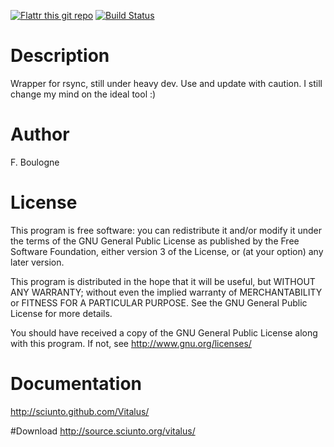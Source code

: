 [![Flattr this git repo](http://api.flattr.com/button/flattr-badge-large.png)](https://flattr.com/submit/auto?user_id=fboulogne&url=https://github.com/sciunto/Vitalus&title=Vitalus&language=&tags=github&category=software)
[![Build Status](https://secure.travis-ci.org/sciunto/Vitalus.png)](http://travis-ci.org/sciunto/Vitalus)

# Description
Wrapper for rsync, still under heavy dev. Use and update with caution.
I still change my mind on the ideal tool :)

# Author 
F. Boulogne <fboulogne at april dot org>

# License 

This program is free software: you can redistribute it and/or modify
it under the terms of the GNU General Public License as published by
the Free Software Foundation, either version 3 of the License, or
(at your option) any later version.

This program is distributed in the hope that it will be useful,
but WITHOUT ANY WARRANTY; without even the implied warranty of
MERCHANTABILITY or FITNESS FOR A PARTICULAR PURPOSE.  See the
GNU General Public License for more details.

You should have received a copy of the GNU General Public License
along with this program.  If not, see <http://www.gnu.org/licenses/>

# Documentation
http://sciunto.github.com/Vitalus/

#Download
http://source.sciunto.org/vitalus/
